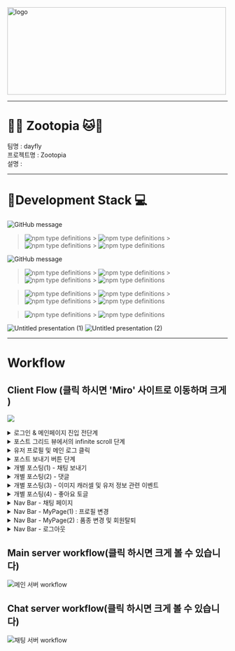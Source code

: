 <img width="500px" height="200px" src="https://user-images.githubusercontent.com/68838884/102683975-04ac9680-4218-11eb-9f95-3985d68f2930.png" alt="logo" />

---

# **:tiger::monkey_face: Zootopia :cat::dog:**

<p>
팀명 : dayfly<br>
프로젝트명 : Zootopia<br>
설명 : 
 
---

# :rainbow:**Development Stack :computer:**

![GitHub message](https://img.shields.io/badge/STACK-FRONT-lightgrey?style=for-the-badge)
> ![npm type definitions](https://img.shields.io/badge/Front--end-javascript-yellow?style=flat-square&logo=JAVAscript) > ![npm type definitions](https://img.shields.io/badge/Front--end-react-blue?style=flat-square&logo=react) > ![npm type definitions](https://img.shields.io/badge/Front--end-HTML5-red?style=flat-square&logo=html5) > ![npm type definitions](https://img.shields.io/badge/Front--end-CSS3-blue?style=flat-square&logo=css3)

![GitHub message](https://img.shields.io/badge/STACK-BACK-lightgrey?style=for-the-badge)

> ![npm type definitions](https://img.shields.io/badge/Back--end-node.js-green?style=flat-square&logo=node.js) > ![npm type definitions](https://img.shields.io/badge/Back--end-express-9cf?style=flat-square&logo=node.js) > ![npm type definitions](https://img.shields.io/badge/Back--end-mySQL-orange?style=flat-square&logo=mysql) > ![npm type definitions](https://img.shields.io/badge/back--end-JWT-purple?style=flat-square&logo=JSON%20Web%20Tokens)

> ![npm type definitions](https://img.shields.io/badge/Back--end-mongoose-darkgreen?style=flat-square&logo=mongodb) > ![npm type definitions](https://img.shields.io/badge/Back--end-mongoDB-darkgreen?style=flat-square&logo=mongodb) > ![npm type definitions](https://img.shields.io/badge/Back--end-Sequelize-blue?style=flat-square&logo=sequelize) > ![npm type definitions](https://img.shields.io/badge/Back--end-Socket.io-darkgrey?style=flat-square&logo=socketio) 

> ![npm type definitions](https://img.shields.io/badge/Back--end-OAuth2.0-yellow?style=flat-square&logo=Oauth) > ![npm type definitions](https://img.shields.io/badge/Back--end-Multer-red?style=flat-square&logo=multer)

![Untitled presentation (1)](https://user-images.githubusercontent.com/68838884/102682428-b5ad3400-420c-11eb-9480-fcb08ee343ff.png)
![Untitled presentation (2)](https://user-images.githubusercontent.com/68838884/102682430-bcd44200-420c-11eb-9839-eff5347c3760.png)

---
# **Workflow**
## Client Flow (클릭 하시면 'Miro' 사이트로 이동하며 크게 )
<a href="https://miro.com/app/live-embed/o9J_la0saIo=/?moveToViewport=687,2636,2212,1439"><img src="https://user-images.githubusercontent.com/68838884/102705427-2adf3e80-42cb-11eb-847c-b845e7a0f51e.jpg" /></a>
<details>
<summary>로그인 & 메인페이지 진입 전단계</summary>
<img src="https://user-images.githubusercontent.com/68838884/102705478-ca9ccc80-42cb-11eb-8e20-797d0300be95.png" />
</details>
<details>
<summary>포스트 그리드 뷰에서의 infinite scroll 단계</summary>
<img src="https://user-images.githubusercontent.com/68838884/102705523-3da64300-42cc-11eb-95b2-c317bf840181.png" />
</details>
<details>
<summary>유저 프로필 및 메인 로그 클릭</summary>
<img src="https://user-images.githubusercontent.com/68838884/102705724-f3be5c80-42cd-11eb-9d44-6ddf65b51af7.png" />
</details>
<details>
<summary>포스트 보내기 버튼 단계</summary>
 <img src="https://user-images.githubusercontent.com/68838884/102705535-734b2c00-42cc-11eb-96a9-587cd502cb2e.png" />
</details>
<details>
<summary>개별 포스팅(1) - 채팅 보내기 </summary>
 <img src="https://user-images.githubusercontent.com/68838884/102705683-87435d80-42cd-11eb-81d8-d21946c983ac.png" />
</details>
<details>
<summary>개별 포스팅(2) - 댓글</summary>
 <img src="https://user-images.githubusercontent.com/68838884/102705657-4f3c1a80-42cd-11eb-819d-39bff462e10c.png" />
</details>
<details>
<summary>개별 포스팅(3) - 이미지 캐러셀 및 유저 정보 관련 이벤트</summary>
 <img src="https://user-images.githubusercontent.com/68838884/102705718-d8535180-42cd-11eb-9d89-f09d493ca798.png" />
</details>
<details>
<summary>개별 포스팅(4) - 좋아요 토글</summary>
 <img src="https://user-images.githubusercontent.com/68838884/102705697-a5a95900-42cd-11eb-8667-694c2c305661.png" />
</details>
<details>
<summary>Nav Bar - 채팅 페이지</summary>
 <img src="https://user-images.githubusercontent.com/68838884/102705799-bad2b780-42ce-11eb-9706-2b3cc607cfc6.png" />
</details>
<details>
<summary>Nav Bar - MyPage(1) : 프로필 변경</summary>
 <img src="https://user-images.githubusercontent.com/68838884/102705749-439d2380-42ce-11eb-89b1-16f81517f354.png" />
</details>
<details>
<summary>Nav Bar - MyPage(2) : 품종 변경 및 회원탈퇴</summary>
 <img src="https://user-images.githubusercontent.com/68838884/102705768-6f200e00-42ce-11eb-96fa-94f1444e2716.png" />
</details>
<details>
<summary>Nav Bar - 로그아웃</summary>
 <img src="https://user-images.githubusercontent.com/68838884/102705779-84953800-42ce-11eb-90c1-736f9a76e4b5.png" />
</details>

## Main server workflow(클릭 하시면 크게 볼 수 있습니다)
![메인 서버 workflow](https://user-images.githubusercontent.com/68472067/102691557-aea81500-4250-11eb-8251-a41d1c7730e8.jpg)

## Chat server workflow(클릭 하시면 크게 볼 수 있습니다)
![채팅 서버 workflow](https://user-images.githubusercontent.com/68472067/102705134-58c28400-42c7-11eb-846b-e5e478e627d2.jpeg)

